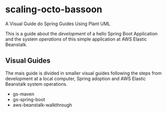 # scaling-octo-bassoon
A Visual Guide do Spring Guides Using Plant UML


This is a guide about the *development* of a hello Spring Boot Application and the system *operations* of this simple application at AWS Elastic Beanstalk.

## Visual Guides

The mais guide is divided in smaller visual guides following the steps from development at a local computer, Spring adoption and AWS Elastic Beanstalk system operations.

- gs-maven
- gs-spring-boot
- aws-beanstalk-walkthrough
